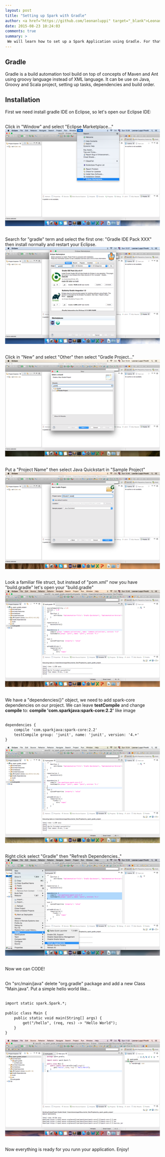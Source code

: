 ```yaml
---
layout: post
title: "Setting up Spark with Gradle"
author: <a href="https://github.com/leonanluppi" target="_blank">Leonan Luppi</a>
date: 2015-08-23 10:24:03
comments: true
summary: >
 We will learn how to set up a Spark Application using Gradle. For that we will use Eclipse Luna IDE and Gradle 2.5.
---
```


## Gradle
 Gradle is a build automation tool build on top of concepts of Maven and Ant using groovy language instead of XML language. It can be use on Java, Groovy and Scala project, setting up tasks, dependencies and build order.

## Installation
First we need install gradle IDE on Eclipse, so let's open our Eclipse IDE:

<br>Click in "Window" and select "Eclipse Marketplace..."
<img src="/img/posts/settingup-spark-gradle/1.png" alt="">

<br>Search for "gradle" term and select the first one: "Gradle IDE Pack XXX" then install normally and restart your Eclipse.
<img src="/img/posts/settingup-spark-gradle/2.png" alt="">

<br>Click in "New" and select "Other" then select "Gradle Project..."
<img src="/img/posts/settingup-spark-gradle/3.png" alt="">

<br>Put a "Project Name" then select Java Quickstart in "Sample Project"
<img src="/img/posts/settingup-spark-gradle/4.png" alt="">

<br>Look a familiar file struct, but instead of "pom.xml" now you have "build.gradle" let's open your "build.gradle"
<img src="/img/posts/settingup-spark-gradle/5.png" alt="">

<br>We have a "dependencies{}" object, we need to add spark-core dependencies on our project. We can leave **testCompile** and change **compile** to: **compile 'com.sparkjava:spark-core:2.2'** like image
<pre><code class="language-java">
dependencies {
    compile 'com.sparkjava:spark-core:2.2'
    testCompile group: 'junit', name: 'junit', version: '4.+'
}
</code></pre>
<img src="/img/posts/settingup-spark-gradle/6.png" alt="">

<br>Right click select "Gradle" then "Refresh Dependencies.."
<img src="/img/posts/settingup-spark-gradle/7.png" alt="">

<br> Now we can CODE!

<br> On "src/main/java" delete "org.gradle" package and add a new Class "Main.java". Put a simple hello world like...
<pre><code class="language-java">
import static spark.Spark.*;

public class Main {
    public static void main(String[] args) {
        get("/hello", (req, res) -> "Hello World");
    }
}
</code></pre>
<img src="/img/posts/settingup-spark-gradle/8.png" alt="">

<br>Now everything is ready for you runn your application. Enjoy!

